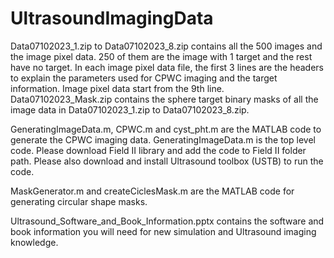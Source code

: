 # UltrasoundImagingData
Data07102023_1.zip to Data07102023_8.zip contains all the 500 images and the image pixel data. 
250 of them are the image with 1 target and the rest have no target.
In each image pixel data file, the first 3 lines are the headers to explain the parameters used for CPWC imaging and the target information. 
Image pixel data start from the 9th line.
Data07102023_Mask.zip contains the sphere target binary masks of all the image data in Data07102023_1.zip to Data07102023_8.zip.

GeneratingImageData.m, CPWC.m and cyst_pht.m are the MATLAB code to generate the CPWC imaging data. GeneratingImageData.m is the top level code. Please download Field II library and add the code to Field II folder path.  Please also download and install Ultrasound toolbox (USTB) to run the code.

MaskGenerator.m and createCiclesMask.m are the MATLAB code for generating circular shape masks. 

Ultrasound_Software_and_Book_Information.pptx contains the software and book information you will need for new simulation and Ultrasound imaging knowledge.
